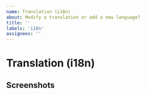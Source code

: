 ```yaml
---
name: Translation (i18n)
about: Modify a translation or add a new language?
title: ''
labels: 'i18n'
assignees: ''
---
```

<!-- Thanks for filing an issue 😄 !
Before you submit, please read the following:
search open/closed issues before submitting since someone might have asked the same thing before! -->

# Translation (i18n)
<!--- Provide a general summary of the issue here. -->

## Screenshots
<!-- If applicable, add screenshots to help explain your problem.  -->



<!-- By the way, thank you **very** much
     for contributing to Contrast-Finder! -->
